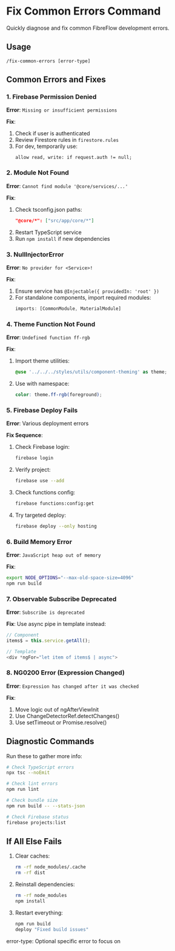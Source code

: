 # Fix Common Errors Command

Quickly diagnose and fix common FibreFlow development errors.

## Usage
```
/fix-common-errors [error-type]
```

## Common Errors and Fixes

### 1. Firebase Permission Denied
**Error**: `Missing or insufficient permissions`

**Fix**:
1. Check if user is authenticated
2. Review Firestore rules in `firestore.rules`
3. For dev, temporarily use:
   ```
   allow read, write: if request.auth != null;
   ```

### 2. Module Not Found
**Error**: `Cannot find module '@core/services/...'`

**Fix**:
1. Check tsconfig.json paths:
   ```json
   "@core/*": ["src/app/core/*"]
   ```
2. Restart TypeScript service
3. Run `npm install` if new dependencies

### 3. NullInjectorError
**Error**: `No provider for <Service>!`

**Fix**:
1. Ensure service has `@Injectable({ providedIn: 'root' })`
2. For standalone components, import required modules:
   ```typescript
   imports: [CommonModule, MaterialModule]
   ```

### 4. Theme Function Not Found
**Error**: `Undefined function ff-rgb`

**Fix**:
1. Import theme utilities:
   ```scss
   @use '../../../styles/utils/component-theming' as theme;
   ```
2. Use with namespace:
   ```scss
   color: theme.ff-rgb(foreground);
   ```

### 5. Firebase Deploy Fails
**Error**: Various deployment errors

**Fix Sequence**:
1. Check Firebase login:
   ```bash
   firebase login
   ```
2. Verify project:
   ```bash
   firebase use --add
   ```
3. Check functions config:
   ```bash
   firebase functions:config:get
   ```
4. Try targeted deploy:
   ```bash
   firebase deploy --only hosting
   ```

### 6. Build Memory Error
**Error**: `JavaScript heap out of memory`

**Fix**:
```bash
export NODE_OPTIONS="--max-old-space-size=4096"
npm run build
```

### 7. Observable Subscribe Deprecated
**Error**: `Subscribe is deprecated`

**Fix**:
Use async pipe in template instead:
```typescript
// Component
items$ = this.service.getAll();

// Template
<div *ngFor="let item of items$ | async">
```

### 8. NG0200 Error (Expression Changed)
**Error**: `Expression has changed after it was checked`

**Fix**:
1. Move logic out of ngAfterViewInit
2. Use ChangeDetectorRef.detectChanges()
3. Use setTimeout or Promise.resolve()

## Diagnostic Commands

Run these to gather more info:

```bash
# Check TypeScript errors
npx tsc --noEmit

# Check lint errors
npm run lint

# Check bundle size
npm run build -- --stats-json

# Check Firebase status
firebase projects:list
```

## If All Else Fails

1. Clear caches:
   ```bash
   rm -rf node_modules/.cache
   rm -rf dist
   ```

2. Reinstall dependencies:
   ```bash
   rm -rf node_modules
   npm install
   ```

3. Restart everything:
   ```bash
   npm run build
   deploy "Fixed build issues"
   ```

<arguments>
error-type: Optional specific error to focus on
</arguments>